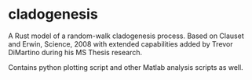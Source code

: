 # cladogenesis
A Rust model of a random-walk cladogenesis process.  Based on Clauset and Erwin, Science, 2008 with extended capabilities added by Trevor DiMartino during his MS Thesis research.

Contains python plotting script and other Matlab analysis scripts as well.
